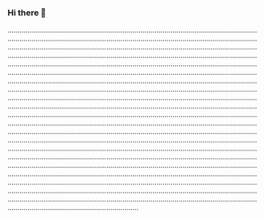 ### Hi there 👋

.............................................................................................................................................................................................................................................................................................................................................................................................................................................................................................................................................................................................................................................................................................................................................................................................................................................................................................................................................................................................................................................................................................................................................................................................................................................................................................................................................................................................................................................................................................................................................................................................................................................................................................................................................................................................................................................................................................................................................................................................................................................................................................................................................................................................................................................................................................................................................................................................................................................................................................................................................................................................................................................................................................................................................................................
